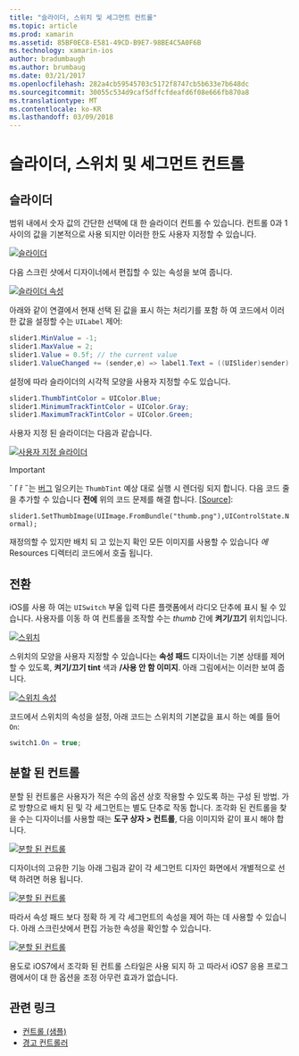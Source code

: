 ```yaml
---
title: "슬라이더, 스위치 및 세그먼트 컨트롤"
ms.topic: article
ms.prod: xamarin
ms.assetid: 85BF0EC8-E581-49CD-B9E7-98BE4C5A0F6B
ms.technology: xamarin-ios
author: bradumbaugh
ms.author: brumbaug
ms.date: 03/21/2017
ms.openlocfilehash: 282a4cb59545703c5172f8747cb5b633e7b648dc
ms.sourcegitcommit: 30055c534d9caf5dffcfdeafd6f08e666fb870a8
ms.translationtype: MT
ms.contentlocale: ko-KR
ms.lasthandoff: 03/09/2018
---
```

# <a name="sliders-switches-and-segmented-controls"></a>슬라이더, 스위치 및 세그먼트 컨트롤

<a name="Sliders" />


## <a name="sliders"></a>슬라이더

범위 내에서 숫자 값의 간단한 선택에 대 한 슬라이더 컨트롤 수 있습니다. 컨트롤 0과 1 사이의 값을 기본적으로 사용 되지만 이러한 한도 사용자 지정할 수 있습니다.

 [![](slider-switch-segmented-controls-images/image25a.png "슬라이더")](slider-switch-segmented-controls-images/image25a.png#lightbox)

다음 스크린 샷에서 디자이너에서 편집할 수 있는 속성을 보여 줍니다.

 [![](slider-switch-segmented-controls-images/image26a.png "슬라이더 속성")](slider-switch-segmented-controls-images/image25a.png#lightbox)

아래와 같이 연결에서 현재 선택 된 값을 표시 하는 처리기를 포함 하 여 코드에서 이러한 값을 설정할 수는 `UILabel` 제어:

```csharp
slider1.MinValue = -1;
slider1.MaxValue = 2;
slider1.Value = 0.5f; // the current value
slider1.ValueChanged += (sender,e) => label1.Text = ((UISlider)sender).Value.ToString ();
```

설정에 따라 슬라이더의 시각적 모양을 사용자 지정할 수도 있습니다.

```csharp
slider1.ThumbTintColor = UIColor.Blue;
slider1.MinimumTrackTintColor = UIColor.Gray;
slider1.MaximumTrackTintColor = UIColor.Green;
```

사용자 지정 된 슬라이더는 다음과 같습니다.

 [![](slider-switch-segmented-controls-images/image27a.png "사용자 지정 슬라이더")](slider-switch-segmented-controls-images/image28a.png#lightbox)

> [!IMPORTANT]
> ˇ ľ ř ˝는 [버그](http://stackoverflow.com/a/19496179) 일으키는 `ThumbTint` 예상 대로 실행 시 렌더링 되지 합니다. 다음 코드 줄을 추가할 수 있습니다 **전에** 위의 코드 문제를 해결 합니다. [[Source](http://stackoverflow.com/a/21396794)]:
>
> `slider1.SetThumbImage(UIImage.FromBundle("thumb.png"),UIControlState.Normal);`
> 
> 재정의할 수 있지만 배치 되 고 있는지 확인 모든 이미지를 사용할 수 있습니다 _에_ Resources 디렉터리 코드에서 호출 됩니다.

<a name="Switch" />

## <a name="switch"></a>전환

iOS를 사용 하 여는 `UISwitch` 부울 입력 다른 플랫폼에서 라디오 단추에 표시 될 수 있습니다. 사용자를 이동 하 여 컨트롤을 조작할 수는 *thumb* 간에 **켜기/끄기** 위치입니다.

 [![](slider-switch-segmented-controls-images/image28a.png "스위치")](slider-switch-segmented-controls-images/image28a.png#lightbox)

스위치의 모양을 사용자 지정할 수 있습니다는 **속성 패드** 디자이너는 기본 상태를 제어할 수 있도록, **켜기/끄기 tint** 색과   **/사용 안 함 이미지**. 아래 그림에서는 이러한 보여 줍니다.

 [![](slider-switch-segmented-controls-images/image29a.png "스위치 속성")](slider-switch-segmented-controls-images/image29a.png#lightbox)

코드에서 스위치의 속성을 설정, 아래 코드는 스위치의 기본값을 표시 하는 예를 들어 `On`:

```csharp
switch1.On = true;
```

 <a name="Segmented_Controls" />


## <a name="segmented-controls"></a>분할 된 컨트롤

분할 된 컨트롤은 사용자가 적은 수의 옵션 상호 작용할 수 있도록 하는 구성 된 방법. 가로 방향으로 배치 된 및 각 세그먼트는 별도 단추로 작동 합니다. 조각화 된 컨트롤을 찾을 수는 디자이너를 사용할 때는 **도구 상자 > 컨트롤**, 다음 이미지와 같이 표시 해야 합니다.

 [![](slider-switch-segmented-controls-images/segmentedcontrol.png "분할 된 컨트롤")](slider-switch-segmented-controls-images/segmentedcontrol.png#lightbox)

디자이너의 고유한 기능 아래 그림과 같이 각 세그먼트 디자인 화면에서 개별적으로 선택 하려면 허용 됩니다.

 [![](slider-switch-segmented-controls-images/segmentedcontrolselection.png "분할 된 컨트롤")](slider-switch-segmented-controls-images/segmentedcontrolselection.png#lightbox)

따라서 속성 패드 보다 정확 하 게 각 세그먼트의 속성을 제어 하는 데 사용할 수 있습니다. 아래 스크린샷에서 편집 가능한 속성을 확인할 수 있습니다.

 [![](slider-switch-segmented-controls-images/segmentedcontrolproperties.png "분할 된 컨트롤")](slider-switch-segmented-controls-images/segmentedcontrolproperties.png#lightbox)

용도로 iOS7에서 조각화 된 컨트롤 스타일은 사용 되지 하 고 따라서 iOS7 응용 프로그램에서이 대 한 옵션을 조정 아무런 효과가 없습니다.

## <a name="related-links"></a>관련 링크

- [컨트롤 (샘플)](https://developer.xamarin.com/samples/Controls/)
- [경고 컨트롤러](https://developer.xamarin.com/recipes/ios/standard_controls/alertcontroller/)
